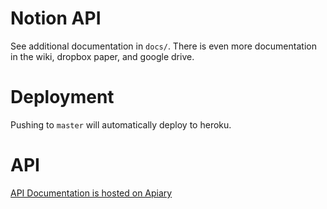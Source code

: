 # Notion API

See additional documentation in `docs/`. There is even more documentation in the wiki, dropbox paper, and google drive.

# Deployment

Pushing to `master` will automatically deploy to heroku. 

# API

[API Documentation is hosted on Apiary](http://docs.notion1.apiary.io/#reference/login/login/login-or-create-user)
